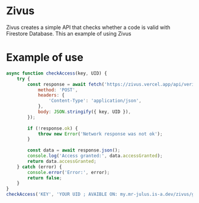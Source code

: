 # Zivus
Zivus creates a simple API that checks whether a code is valid with Firestore Database. This an example of using Zivus

# Example of use
```javascript
async function checkAccess(key, UID) {
    try {
        const response = await fetch('https://zivus.vercel.app/api/verification', {
            method: 'POST',
            headers: {
                'Content-Type': 'application/json',
            },
            body: JSON.stringify({ key, UID }),
        });
    
        if (!response.ok) {
            throw new Error('Network response was not ok');
        }
    
        const data = await response.json();
        console.log('Access granted:', data.accessGranted);
        return data.accessGranted;
    } catch (error) {
        console.error('Error:', error);
        return false;
    }
}
checkAccess('KEY', 'YOUR UID ; AVAIBLE ON: my.mr-julus.is-a.dev/zivus/get-my-uid');
```
